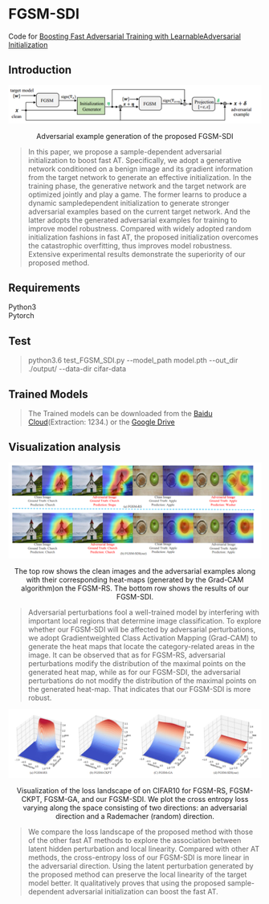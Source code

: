 # FGSM-SDI
Code for [Boosting Fast Adversarial Training with LearnableAdversarial Initialization](https://arxiv.org/)
## Introduction
![Adversarial example generation of the proposed FGSM-SDI](/imgs/pipeline.PNG)
<p align="center">
Adversarial example generation of the proposed FGSM-SDI
</p>


> In this paper, we propose a sample-dependent adversarial initialization to boost fast AT. Specifically, we adopt a generative network conditioned on a benign image and its gradient information from the target network to generate an effective initialization. In the training phase, the generative network and the target network are optimized jointly and play a game. The former learns to produce a dynamic sampledependent initialization to generate stronger adversarial examples based on the current target network. And the latter adopts the generated adversarial examples for training to improve model robustness. Compared with widely adopted random initialization fashions in fast AT, the proposed initialization overcomes the catastrophic overfitting, thus improves model robustness. Extensive experimental results demonstrate the superiority of our proposed method.
## Requirements
Python3 </br>
Pytorch </br>
## Test
> python3.6 test_FGSM_SDI.py --model_path model.pth --out_dir ./output/ --data-dir cifar-data
## Trained Models
> The Trained models can be downloaded from the [Baidu Cloud](https://pan.baidu.com/s/1ZEv-7gSEI4gi64PvCnM3ww)(Extraction: 1234.) or the [Google Drive](https://drive.google.com/drive/folders/1972Yhxte4318qbpllyul5dVmvo-VpWVW?usp=sharing)

## Visualization analysis
![Adversarial example generation of the proposed FGSM-SDI](/imgs/saliency.PNG)
<p align="center">
The top row shows the clean images and the adversarial examples along with their corresponding heat-maps (generated by the Grad-CAM algorithm)on the FGSM-RS. The bottom row shows the results of our FGSM-SDI.
</p>

> Adversarial perturbations fool a well-trained model by interfering with important local regions that determine image classification. To explore whether our FGSM-SDI will be affected by adversarial perturbations, we adopt Gradientweighted Class Activation Mapping (Grad-CAM) to generate the heat maps that locate the category-related areas in the image. It can be observed that as for FGSM-RS, adversarial perturbations modify the distribution of the maximal points on the generated heat map, while as for our FGSM-SDI, the adversarial perturbations do not modify the distribution of the maximal points on the generated heat-map. That indicates that our FGSM-SDI is more robust. 

![Adversarial example generation of the proposed FGSM-SDI](/imgs/landscape.PNG)
<p align="center">
Visualization of the loss landscape of on CIFAR10 for FGSM-RS, FGSM-CKPT, FGSM-GA, and our FGSM-SDI. We plot the cross entropy loss varying along the space consisting of two directions: an adversarial direction and a Rademacher (random) direction.
</p>

> We compare the loss landscape of the proposed method with those of the other fast AT methods to explore the association between latent hidden perturbation and local linearity. Compared with other AT methods, the cross-entropy loss of our FGSM-SDI is more linear in the adversarial direction. Using the latent perturbation generated by the proposed method can preserve the local linearity of the target model better. It qualitatively proves that using the proposed sample-dependent adversarial initialization can boost the fast AT.






